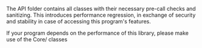 The API folder contains all classes with their necessary pre-call checks and
sanitizing. This introduces performance regression, in exchange of security
and stability in case of accessing this program's features.

If your program depends on the performance of this library, please make use
of the Core/ classes